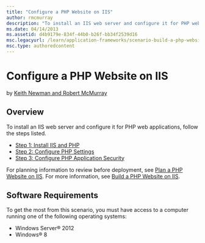 ```yaml
---
title: "Configure a PHP Website on IIS"
author: rmcmurray
description: "To install an IIS web server and configure it for PHP web applications, follow these steps: Install IIS and PHP, Configure PHP Settings, and Configure PHP Ap..."
ms.date: 04/14/2013
ms.assetid: d4b9179e-834f-44b0-b26f-bb34f2539d16
msc.legacyurl: /learn/application-frameworks/scenario-build-a-php-website-on-iis/configure-a-php-website-on-iis
msc.type: authoredcontent
---
```

Configure a PHP Website on IIS
====================
by [Keith Newman and Robert McMurray](https://github.com/rmcmurray)

## Overview

To install an IIS web server and configure it for PHP web applications, follow the steps listed.

- [Step 1: Install IIS and PHP](configuring-step-1-install-iis-and-php.md)
- [Step 2: Configure PHP Settings](configuring-step-2-configure-php-settings.md)
- [Step 3: Configure PHP Application Security](configuring-step-3-configure-php-application-security.md)

For planning information to review before deployment, see [Plan a PHP Website on IIS](plan-a-php-website-on-iis.md). For more information, see [Build a PHP Website on IIS](overview-build-a-php-website-on-iis.md).

## Software Requirements

To get the most from this scenario, you must have access to a computer running one of the following operating systems:

- Windows Server® 2012
- Windows® 8